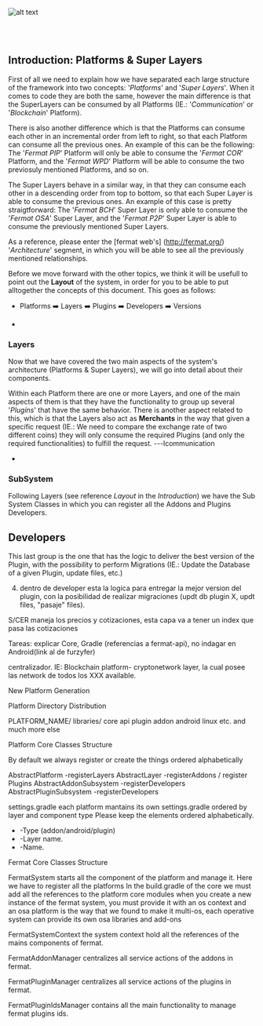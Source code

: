 ![alt text](https://github.com/bitDubai/media-kit/blob/master/Readme%20Image/Fermat%20Logotype/Fermat_Logo_3D.png "Fermat
Logo")

<br><br>

## Introduction: Platforms & Super Layers

First of all we need to explain how we have separated each large structure of the framework into two concepts: '_Platforms_' and '_Super Layers_'.
When it comes to code they are both the same, however the main difference is that the SuperLayers can be consumed by all 
Platforms (IE.: '_Communication_' or '_Blockchain_' Platform).

There is also another difference which is that the Platforms can consume each other in an incremental order from 
left to right, so that each Platform can consume all the previous ones. An example of this can be the following:
The '_Fermat PIP_' Platform will only be able to consume the '_Fermat COR_' Platform, and the '_Fermat WPD_' Platform 
will be able to consume the two previosuly mentioned Platforms, and so on.

The Super Layers behave in a similar way, in that they can consume each other in a descending order from top to bottom,
so that each Super Layer is able to consume the previous ones. An example of this case is pretty straigtforward: 
The '_Fermat BCH_' Super Layer is only able to consume the '_Fermat OSA_' Super Layer, and the '_Fermat P2P_' Super Layer
is able to consume the previously mentioned Super Layers.

As a reference, please enter the [fermat web's] (http://fermat.org/) '_Architecture_' segment, in which you will be able to see all the previously mentioned relationships.

Before we move forward with the other topics, we think it will be usefull to point out the **Layout** of the system, in order for you to be able to put alltogether the concepts of this document. This goes as follows:

* Platforms :arrow_right: Layers :arrow_right: Plugins :arrow_right: Developers :arrow_right: Versions

-
### Layers

Now that we have covered the two main aspects of the system's architecture (Platforms & Super Layers), we will go into
detail about their components.

Within each Platform there are one or more Layers, and one of the main aspects of them is that they have the
functionality to group up several '_Plugins_' that have the same behavior. 
There is another aspect related to this, which is that the Layers also act as **Merchants** in the way that given a 
specific request (IE.: We need to compare the exchange rate of two different coins) they will only consume the required
Plugins (and only the required functionalities) to fulfill the request. ---lcommunication

-
### SubSystem

Following Layers (see reference _Layout_ in the _Introduction_) we have the Sub System Classes in which you can register all the Addons and Plugins Developers.

## Developers

This last group is the one that has the logic to deliver the best version of the Plugin, with the possibility to perform Migrations (IE.: Update the Database of a given Plugin, update files, etc.)

4. dentro de developer esta la logica para entregar la mejor version del plugin, con la posibilidad de realizar
migraciones (updt db plugin X, updt files, "pasaje" files).

S/CER maneja los precios y cotizaciones, esta capa va a tener un index que pasa las cotizaciones 

Tareas: explicar Core, Gradle (referencias a fermat-api), no indagar en Android(link al de furzyfer)

centralizador.
IE: Blockchain platform- cryptonetwork layer, la cual posee las network de todos los XXX available.


New Platform Generation

Platform Directory Distribution

PLATFORM_NAME/
libraries/
  core
  api
plugin
addon
android
linux
etc. and much more else



Platform Core Classes Structure

By default we always register or create the things ordered alphabetically

AbstractPlatform
-registerLayers
AbstractLayer
-registerAddons / register Plugins
AbstractAddonSubsystem
-registerDevelopers
AbstractPluginSubsystem
-registerDevelopers

settings.gradle
  each platform mantains its own settings.gradle ordered by layer and component type
   Please keep the elements ordered alphabetically.
 * -Type (addon/android/plugin)
 * -Layer name.
 * -Name.

Fermat Core Classes Structure

FermatSystem
starts all the component of the platform and manage it.
Here we have to register all the platforms
In the build.gradle of the core we must add all the references to the platform core modules
when you create a new instance of the fermat system, you must provide it with an os context and an osa platform
is the way that we found to make it multi-os, each operative system can provide its own osa libraries and add-ons

FermatSystemContext
the system context hold all the  references of the mains components of fermat.

FermatAddonManager
centralizes all service actions of the addons in fermat.

FermatPluginManager
centralizes all service actions of the plugins in fermat.

FermatPluginIdsManager
contains all the main functionality to manage fermat plugins ids.
